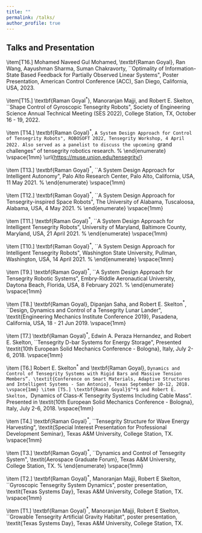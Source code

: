 ```yaml
---
title: ""
permalink: /talks/
author_profile: true
---
```

Talks and Presentation
------

\item[T16.] Mohamed Naveed Gul Mohamed, \textbf{Raman Goyal}, Ran Wang, Aayushman Sharma, Suman Chakravorty, ``Optimality of Information-State Based Feedback for Partially Observed Linear Systems", Poster Presentation, American Control Conference (ACC), San Diego, California, USA, 2023.

\item[T15.] \textbf{Raman Goyal$^*$}, Manoranjan Majji, and Robert E. Skelton, ``Shape Control of Gyroscopic Tensegrity Robots", Society of Engineering Science Annual Technical Meeting (SES 2022), College Station, TX, October 16 - 19, 2022.

\item [T14.] \textbf{Raman Goyal}$^*$, ``A System Design Approach for Control of Tensegrity Robots", ROBOSOFT 2022, Tensegrity Workshop, 4 April 2022. Also served as a panelist to discuss the upcoming ``grand challenges” of tensegrity robotics research.
% \end{enumerate}
\vspace{1mm}
\url{https://muse.union.edu/tensegrity/}

\item [T13.] \textbf{Raman Goyal}$^*$, ``A System Design Approach for Intelligent Autonomy",  Palo Alto Research Center, Palo Alto, California, USA, 11 May 2021.
% \end{enumerate}
\vspace{1mm}

\item [T12.] \textbf{Raman Goyal}$^*$, ``A System Design Approach for Tensegrity-inspired Space Robots",  The University of Alabama, Tuscaloosa, Alabama, USA, 4 May 2021.
% \end{enumerate}
\vspace{1mm}

\item [T11.] \textbf{Raman Goyal}$^*$, ``A System Design Approach for Intelligent Tensegrity Robots",  University of Maryland, Baltimore County, Maryland, USA, 21 April 2021.
% \end{enumerate}
\vspace{1mm}

\item [T10.] \textbf{Raman Goyal}$^*$, ``A System Design Approach for Intelligent Tensegrity Robots",  Washington State University, Pullman, Washington, USA, 14 April 2021.
% \end{enumerate}
\vspace{1mm}

\item [T9.] \textbf{Raman Goyal}$^*$, ``A System Design Approach for Tensegrity Robotic Systems", Embry-Riddle Aeronautical University, Daytona Beach, Florida, USA, 8 February 2021.
% \end{enumerate}
\vspace{1mm}

\item [T8.] \textbf{Raman Goyal}, Dipanjan Saha, and Robert E. Skelton$^*$, ``Design, Dynamics and Control of a Tensegrity Lunar Lander", \textit{Engineering Mechanics Institute Conference 2019}, Pasadena, California, USA, 18 - 21 Jun 2019.
\vspace{1mm}

\item [T7.] \textbf{Raman Goyal}$^*$, Edwin A. Peraza Hernandez, and Robert E. Skelton, ``Tensegrity D-bar Systems for Energy Storage", Presented \textit{10th European Solid Mechanics Conference - Bologna}, Italy, July 2-6, 2018.
\vspace{1mm}

\item [T6.] Robert E. Skelton$^*$ and \textbf{Raman Goyal}, ``Dynamics and Control of Tensegrity Systems with Rigid Bars and Massive Tension Members”. \textit{Conference on Smart Materials, Adaptive Structures and Intelligent Systems - San Antonio}, Texas September 10-12, 2018.
\vspace{1mm}
\item [T5.] \textbf{Raman Goyal}$^*$ and Robert E. Skelton, ``Dynamics of Class-$K$ Tensegrity Systems Including Cable Mass”. Presented in \textit{10th European Solid Mechanics Conference - Bologna}, Italy, July 2-6, 2018.
\vspace{1mm}


\item [T4.] \textbf{Raman Goyal}$^*$, ``Tensegrity Structure for Wave Energy Harvesting", \textit{Special Interest Presentation for Professional Development Seminar}, Texas A\&M University, College Station, TX.
\vspace{1mm}


\item [T3.] \textbf{Raman Goyal}$^*$, ``Dynamics and Control of Tensegrity System", \textit{Aerospace Graduate Forum}, Texas A\&M University, College Station, TX.
% \end{enumerate}
\vspace{1mm}

\item [T2.] 	\textbf{Raman Goyal}$^*$, Manoranjan Majji, Robert E Skelton, ``Gyroscopic Tensegrity System Dynamics", poster presentation, \textit{Texas Systems Day},  Texas A\&M University, College Station, TX.
\vspace{1mm}

\item [T1.] \textbf{Raman Goyal}$^*$, Manoranjan Majji, Robert E Skelton, ``Growable Tensegrity Artificial Gravity Habitat", poster presentation, \textit{Texas Systems Day}, Texas A\&M University, College Station, TX.
